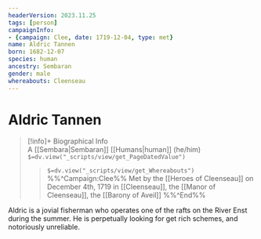 ```yaml
---
headerVersion: 2023.11.25
tags: [person]
campaignInfo:
- {campaign: Clee, date: 1719-12-04, type: met}
name: Aldric Tannen
born: 1682-12-07
species: human
ancestry: Sembaran
gender: male
whereabouts: Cleenseau
---
```

# Aldric Tannen
>[!info]+ Biographical Info  
> A [[Sembara|Sembaran]] [[Humans|human]] (he/him)  
> `$=dv.view("_scripts/view/get_PageDatedValue")`  
>> `$=dv.view("_scripts/view/get_Whereabouts")`  
>> %%^Campaign:Clee%% Met by the [[Heroes of Cleenseau]] on December 4th, 1719 in [[Cleenseau]], the [[Manor of Cleenseau]], the [[Barony of Aveil]] %%^End%%

Aldric is a jovial fisherman who operates one of the rafts on the River Enst during the summer. He is perpetually looking for get rich schemes, and notoriously unreliable. 